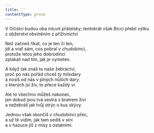 ```yaml
---
title: ''
contentType: prose
---
```


V Očistci budou oba mluvit přátelsky; tentokrát však Bicci přebil výtku z obžerství obviněním z příživnictví

Než začneš říkat, co je ten či ten,  
jdi a vrať sám, cos pobral v chudobinci,  
protože letos jeho dobrodinci  
zplakali nad tím, jak je vymeten.

A když tak znáš to naše žebráctví,  
proč po nás pořád chceš ty milodary  
a nosíš od nás v plných nůších dary,  
z kterých jsi živ, to přece každý ví.

Ale to všechno můžeš nakonec,  
jen dokud jsou tvá sestra s bratrem živi  
a nežebráš jak tvůj strýc o kus skývy.

Jednou však skončíš v chudobinci přec,  
a už tě vidím, jak tam sedíš v síni  
a v hazuce jíš z mísy s ostatními.
